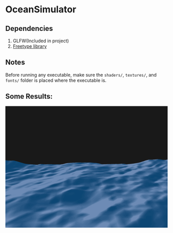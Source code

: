 # OceanSimulator

## Dependencies

1. GLFW(Included in project)
2. [Freetype library](https://www.freetype.org/)

## Notes

Before running any executable, make sure the `shaders/`,  `textures/`, and `fonts/` folder is placed where the executable is.

## Some Results:

![FFT](screenshots/FFT.gif)